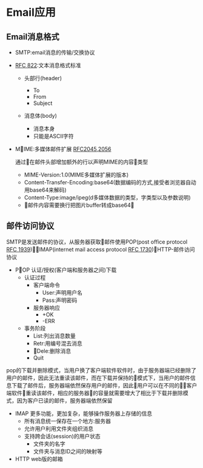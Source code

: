 # Email应用

## Email消息格式

- SMTP:email消息的传输/交换协议
- [RFC 822](http://www.rfc-editor.org/pdfrfc/rfc822.txt.pdf):文本消息格式标准

  - 头部行(header)
    - To
    - From
    - Subject

  - 消息体(body)
    - 消息本身
    - 只能是ASCII字符
- MIME:多媒体邮件扩展 [RFC2045](http://www.rfc-editor.org/pdfrfc/rfc2045.txt.pd),[2056](http://www.rfc-editor.org/pdfrfc/rfc2056.txt.pd)

  通过在邮件头部增加额外的行以声明MIME的内容类型
    - MIME-Version:1.0(MIME多媒体扩展的版本)
    - Content-Transfer-Encoding:base64(数据编码的方式,接受者浏览器自动用base64来解码)
    - Content-Type:image/ipeg(d多媒体数据的类型，字类型以及参数说明)
    - 邮件内容需要换行把图片buffer转成base64

## 邮件访问协议

SMTP是发送邮件的协议，从服务器获取邮件使用POP(post office protocol [RFC 1939](http://www.rfc-editor.org/pdfrfc/rfc1939.txt.pdf))，IMAP(internet mail access protocol [RFC 1730](http://www.rfc-editor.org/pdfrfc/rfc1730.txt.pdf))，HTTP-邮件访问协议

- POP 认证/授权(客户端和服务器之间)下载
  - 认证过程
    - 客户端命令
      - User:声明用户名
      - Pass:声明密码
    - 服务器响应
      - +OK
      - -ERR
  - 事务阶段
    - List:列出消息数量
    - Retr:用编号混去消息
    - Dele:删除消息
    - Quit

pop的下载并删除模式，当用户换了客户端软件软件时，由于服务器端已经删除了用户的邮件，因此无法重读该邮件，而在下载并保持的模式下，当用户的邮件信息下载了邮件后，服务器端依然保存用户的邮件，因此用户可以在不同的客户端软件重读该邮件，相应的服务器的容量就需要增大了相比于下载并删除模式，因为客户已读的邮件，服务器端依然保留

- IMAP 更多功能，更加复杂，能够操作服务器上存储的信息
  - 所有消息统一保存在一个地方:服务器
  - 允许用户利用文件夹组织消息
  - 支持跨会话(session)的用户状态
    - 文件夹的名字
    - 文件夹与消息ID之间的映射等
- HTTP web版的邮箱
